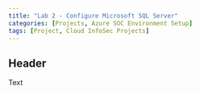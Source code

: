 ```yaml
---
title: "Lab 2 - Configure Microsoft SQL Server"
categories: [Projects, Azure SOC Environment Setup] 
tags: [Project, Cloud InfoSec Projects]
---
```


## Header

Text
